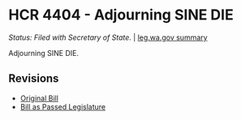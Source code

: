 # HCR 4404 - Adjourning SINE DIE
*Status: Filed with Secretary of State.* | [leg.wa.gov summary](https://app.leg.wa.gov/billsummary?BillNumber=4404&Year=2021)

Adjourning SINE DIE.

## Revisions
* [Original Bill](1/)
* [Bill as Passed Legislature](1/)